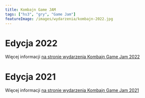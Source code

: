 ```yaml
---
title: Kombajn Game JAM
tags: ["hs3", "gry", "Game Jam"]
featureImage: /images/wydarzenia/kombajn-2022.jpg
---
```


# Edycja 2022

Więcej informacji [na stronie wydarzenia Kombajn Game Jam 2022](https://kombajngamejam.hs3.pl/)

# Edycja 2021

Więcej informacji [na stronie wydarzenia Kombajn Game Jam 2021](http://hackjam.pl/)